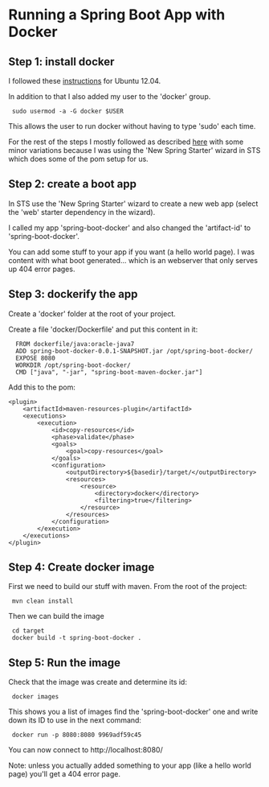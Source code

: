 Running a Spring Boot App with Docker
=====================================

Step 1: install docker
----------------------

I followed these [instructions](https://docs.docker.com/installation/ubuntulinux/#ubuntu-precise-1204-lts-64-bit) for Ubuntu 12.04.

In addition to that I also added my user to the 'docker' group. 

     sudo usermod -a -G docker $USER

This allows the user to run docker without having to type 'sudo' each time.

For the rest of the steps I mostly followed as described [here](http://blog.adaofeliz.com/2014/11/21/first-look-spring-boot-and-docker/)
with some minor variations because I was using the 'New Spring Starter' wizard in STS which does some of the pom setup for us.

Step 2: create a boot app
-------------------------

In STS use the 'New Spring Starter' wizard to create a new web app (select the 'web' starter dependency in the wizard).

I called my app 'spring-boot-docker' and also changed the 'artifact-id' to 'spring-boot-docker'.

You can add some stuff to your app if you want (a hello world page). I was content with what boot generated... which is an webserver that only serves up 404 error pages.

Step 3: dockerify the app
-------------------------

Create a 'docker' folder at the root of your project. 

Create a file 'docker/Dockerfile' and put this content in it:

      FROM dockerfile/java:oracle-java7
      ADD spring-boot-docker-0.0.1-SNAPSHOT.jar /opt/spring-boot-docker/
      EXPOSE 8080
      WORKDIR /opt/spring-boot-docker/
      CMD ["java", "-jar", "spring-boot-maven-docker.jar"]

Add this to the pom:

    <plugin>
        <artifactId>maven-resources-plugin</artifactId>
        <executions>
            <execution>
                <id>copy-resources</id>
                <phase>validate</phase>
                <goals>
                    <goal>copy-resources</goal>
                </goals>
                <configuration>
                    <outputDirectory>${basedir}/target/</outputDirectory>
                    <resources>
                        <resource>
                            <directory>docker</directory>
                            <filtering>true</filtering>
                        </resource>
                    </resources>
                </configuration>
            </execution>
        </executions>
    </plugin>

Step 4: Create docker image
---------------------------

First we need to build our stuff with maven. From the root of the project:

     mvn clean install
     
Then we can build the image

     cd target
     docker build -t spring-boot-docker .
     
Step 5: Run the image
---------------------

Check that the image was create and determine its id:

     docker images
     
This shows you a list of images find the 'spring-boot-docker' one and write down its ID to use in the
next command:

     docker run -p 8080:8080 9969adf59c45
     
You can now connect to http://localhost:8080/

Note: unless you actually added something to your app (like a hello world page) you'll 
get a 404 error page.
